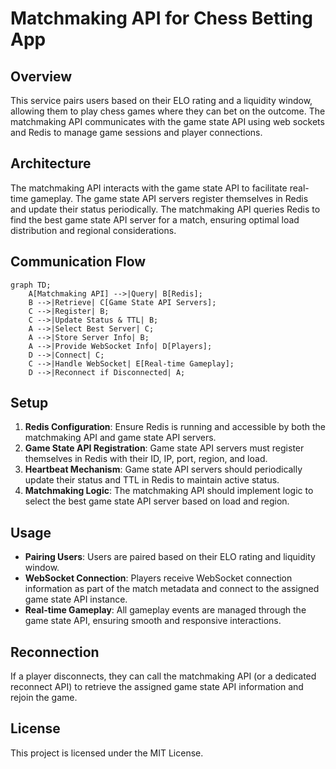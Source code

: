 # Matchmaking API for Chess Betting App

## Overview

This service pairs users based on their ELO rating and a liquidity window, allowing them to play chess games where they can bet on the outcome. The matchmaking API communicates with the game state API using web sockets and Redis to manage game sessions and player connections.

## Architecture

The matchmaking API interacts with the game state API to facilitate real-time gameplay. The game state API servers register themselves in Redis and update their status periodically. The matchmaking API queries Redis to find the best game state API server for a match, ensuring optimal load distribution and regional considerations.

## Communication Flow

```mermaid
graph TD;
    A[Matchmaking API] -->|Query| B[Redis];
    B -->|Retrieve| C[Game State API Servers];
    C -->|Register| B;
    C -->|Update Status & TTL| B;
    A -->|Select Best Server| C;
    A -->|Store Server Info| B;
    A -->|Provide WebSocket Info| D[Players];
    D -->|Connect| C;
    C -->|Handle WebSocket| E[Real-time Gameplay];
    D -->|Reconnect if Disconnected| A;
```

## Setup

1. **Redis Configuration**: Ensure Redis is running and accessible by both the matchmaking API and game state API servers.
2. **Game State API Registration**: Game state API servers must register themselves in Redis with their ID, IP, port, region, and load.
3. **Heartbeat Mechanism**: Game state API servers should periodically update their status and TTL in Redis to maintain active status.
4. **Matchmaking Logic**: The matchmaking API should implement logic to select the best game state API server based on load and region.

## Usage

- **Pairing Users**: Users are paired based on their ELO rating and liquidity window.
- **WebSocket Connection**: Players receive WebSocket connection information as part of the match metadata and connect to the assigned game state API instance.
- **Real-time Gameplay**: All gameplay events are managed through the game state API, ensuring smooth and responsive interactions.

## Reconnection

If a player disconnects, they can call the matchmaking API (or a dedicated reconnect API) to retrieve the assigned game state API information and rejoin the game.

## License

This project is licensed under the MIT License.
